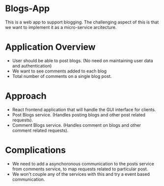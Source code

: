 # Blogs-App
This is a web app to support blogging. The challenging aspect of this is that we want to implement it as a micro-service arcitecture.


# Application Overview
- User should be able to post blogs. (No need on maintaining user data and authentication)
- We want to see comments added to each blog
- Total number of comments on a single blog post.


# Approach

- React frontend application that will handle the GUI interface for clients.
- Post Blogs service. (Handles posting blogs and other post related requests).
- Comment Blogs service. (Handles comment on blogs and other comment related requests).

# Complications

- We need to add a asynchoronous communication to the posts service from comments service, to map requests related to particular post.
- We won't couple any of the services with this and try a event based communication.
